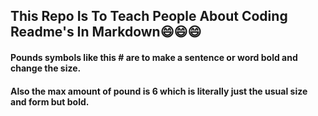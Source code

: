 ## This Repo Is To Teach People About Coding Readme's In Markdown😄😄😄
#### Pounds symbols like this # are to make a sentence or word bold and change the size.
#### Also the max amount of pound is 6 which is literally just the usual size and form but bold.
